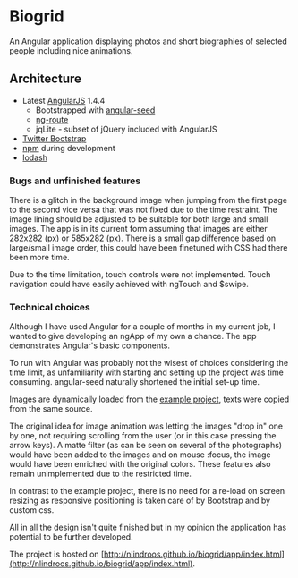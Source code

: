 # Biogrid

An Angular application displaying photos and short biographies of selected people including nice animations.

## Architecture

* Latest [AngularJS](http://angularjs.org/) 1.4.4
    * Bootstrapped with [angular-seed](https://github.com/angular/angular-seed)
    * [ng-route](https://code.angularjs.org/1.4.4/angular-route.js)
    * jqLite - subset of jQuery included with AngularJS
* [Twitter Bootstrap](http://getbootstrap.com/)
* [npm](https://www.npmjs.com/) during development
* [lodash](https://lodash.com/)


### Bugs and unfinished features

There is a glitch in the background image when jumping from the first page to the second vice versa that was not fixed due to the time restraint. The image lining should be adjusted to be suitable for both large and small images. The app is in its current form assuming that images are either 282x282 (px) or 585x282 (px). There is a small gap difference based on large/small image order, this could have been finetuned with CSS had there been more time.

Due to the time limitation, touch controls were not implemented. Touch navigation could have easily achieved with ngTouch and $swipe. 


### Technical choices

Although I have used Angular for a couple of months in my current job, I wanted to give developing an ngApp of my own a chance. The app demonstrates Angular's basic components.

To run with Angular was probably not the wisest of choices considering the time limit, as unfamiliarity with starting and setting up the project was time consuming. angular-seed naturally shortened the initial set-up time.

Images are dynamically loaded from the [example project](http://transitions1020.com/#lumia/crew_bios), texts were copied from the same source.

The original idea for image animation was letting the images "drop in" one by one, not requiring scrolling from the user (or in this case pressing the arrow keys). A matte filter (as can be seen on several of the photographs) would have been added to the images and on mouse :focus, the image would have been enriched with the original colors. These features also remain unimplemented due to the restricted time.

In contrast to the example project, there is no need for a re-load on screen resizing as responsive positioning is taken care of by Bootstrap and by custom css. 

All in all the design isn't quite finished but in my opinion the application has potential to be further developed.

The project is hosted on [http://nlindroos.github.io/biogrid/app/index.html](http://nlindroos.github.io/biogrid/app/index.html).

